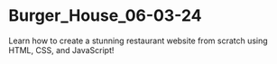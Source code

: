 # Burger_House_06-03-24
Learn how to create a stunning restaurant website from scratch using HTML, CSS, and JavaScript!
